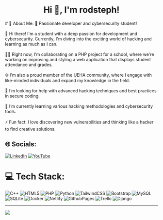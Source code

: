 <h1 align="center">Hi 👋, I'm rodsteph!</h1>
# 💫 About Me:
🔭 Passionate developer and cybersecurity student!<br><br>👋 Hi there! I'm a student with a deep passion for development and cybersecurity. Currently, I'm diving into the exciting world of hacking and learning as much as I can.<br><br>👨‍💻 Right now, I'm collaborating on a PHP project for a school, where we're working on improving and styling a web application that displays student attendance and grades.<br><br>🌐 I'm also a proud member of the UEHA community, where I engage with like-minded individuals and expand my knowledge in the field.<br><br>🤝 I’m looking for help with advanced hacking techniques and best practices in secure coding.<br><br>🌱 I’m currently learning various hacking methodologies and cybersecurity tools.<br><br>⚡ Fun fact: I love discovering new vulnerabilities and thinking like a hacker to find creative solutions.


## 🌐 Socials:
[![LinkedIn](https://img.shields.io/badge/LinkedIn-%230077B5.svg?logo=linkedin&logoColor=white)](https://linkedin.com/in/rodsteph) [![YouTube](https://img.shields.io/badge/YouTube-%23FF0000.svg?logo=YouTube&logoColor=white)](https://youtube.com/@@rainherz) 

# 💻 Tech Stack:
![C++](https://img.shields.io/badge/c++-%2300599C.svg?style=for-the-badge&logo=c%2B%2B&logoColor=white) ![HTML5](https://img.shields.io/badge/html5-%23E34F26.svg?style=for-the-badge&logo=html5&logoColor=white) ![PHP](https://img.shields.io/badge/php-%23777BB4.svg?style=for-the-badge&logo=php&logoColor=white) ![Python](https://img.shields.io/badge/python-3670A0?style=for-the-badge&logo=python&logoColor=ffdd54) ![TailwindCSS](https://img.shields.io/badge/tailwindcss-%2338B2AC.svg?style=for-the-badge&logo=tailwind-css&logoColor=white) ![Bootstrap](https://img.shields.io/badge/bootstrap-%238511FA.svg?style=for-the-badge&logo=bootstrap&logoColor=white) ![MySQL](https://img.shields.io/badge/mysql-4479A1.svg?style=for-the-badge&logo=mysql&logoColor=white) ![SQLite](https://img.shields.io/badge/sqlite-%2307405e.svg?style=for-the-badge&logo=sqlite&logoColor=white) ![Docker](https://img.shields.io/badge/docker-%230db7ed.svg?style=for-the-badge&logo=docker&logoColor=white) ![Netlify](https://img.shields.io/badge/netlify-%23000000.svg?style=for-the-badge&logo=netlify&logoColor=#00C7B7) ![GithubPages](https://img.shields.io/badge/github%20pages-121013?style=for-the-badge&logo=github&logoColor=white) ![Trello](https://img.shields.io/badge/Trello-%23026AA7.svg?style=for-the-badge&logo=Trello&logoColor=white) ![Django](https://img.shields.io/badge/django-%23092E20.svg?style=for-the-badge&logo=django&logoColor=white)



---
[![](https://visitcount.itsvg.in/api?id=Rainherz&icon=1&color=11)](https://visitcount.itsvg.in)

<!-- Proudly created with GPRM ( https://gprm.itsvg.in ) -->
